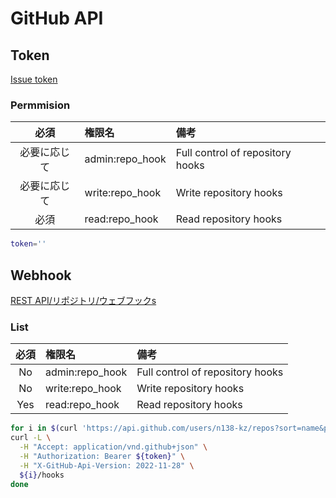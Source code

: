 # GitHub API

## Token

[Issue token](https://github.com/settings/tokens)

### Permmision

| 必須 | 権限名 | 備考 |
|:-:|:-|:-|
| 必要に応じて | admin:repo_hook | Full control of repository hooks |
| 必要に応じて | write:repo_hook | Write repository hooks |
| 必須 | read:repo_hook  | Read repository hooks |

```sh
token=''
```

## Webhook

[REST API/リポジトリ/ウェブフックs](https://docs.github.com/ja/rest/repos/webhooks?apiVersion=2022-11-28)

### List

| 必須 | 権限名 | 備考 |
|:-:|:-|:-|
| No | admin:repo_hook | Full control of repository hooks |
| No | write:repo_hook | Write repository hooks |
| Yes | read:repo_hook  | Read repository hooks |

```sh
for i in $(curl 'https://api.github.com/users/n138-kz/repos?sort=name&per_page=1000' | jq -r .[].url); do
curl -L \
  -H "Accept: application/vnd.github+json" \
  -H "Authorization: Bearer ${token}" \
  -H "X-GitHub-Api-Version: 2022-11-28" \
  ${i}/hooks
done
```

